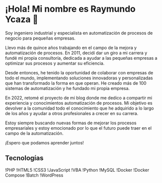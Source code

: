# ¡Hola! Mi nombre es Raymundo Ycaza 👋

Soy ingeniero industrial y especialista en automatización de procesos de negocio para pequeñas empresas.

Llevo más de quince años trabajando en el campo de la mejora y automatización de procesos. En 2011, decidí dar un giro a mi carrera y fundé mi propia consultoría, dedicada a ayudar a las pequeñas empresas a optimizar sus procesos y aumentar su eficiencia.

Desde entonces, he tenido la oportunidad de colaborar con empresas de todo el mundo, implementando soluciones innovadoras y personalizadas que han transformado la forma en que operan. He creado más de 100 sistemas de automatización y he fundado mi propia empresa.

En 2022, retomé el proyecto de mi blog donde me dedico a compartir mi experiencia y conocimientos automatización de procesos. Mi objetivo es devolver a la comunidad todo el conocimiento que he adquirido a lo largo de los años y ayudar a otros profesionales a crecer en su carrera.

Estoy siempre buscando nuevas formas de mejorar los procesos empresariales y estoy emocionado por lo que el futuro puede traer en el campo de la automatización. 

¡Espero que podamos aprender juntos!

## Tecnologías
!PHP
!HTML5
!CSS3
!JavaScript
!VBA
!Python
!MySQL
!Docker
!Docker Compose
!Batch
!WordPress
